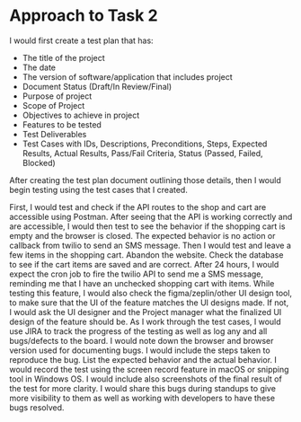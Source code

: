 # Approach to Task 2

I would first create a test plan that has:
- The title of the project
- The date
- The version of software/application that includes project
- Document Status (Draft/In Review/Final)
- Purpose of project
- Scope of Project
- Objectives to achieve in project
- Features to be tested
- Test Deliverables
- Test Cases with IDs, Descriptions, Preconditions, Steps, Expected Results, Actual Results, Pass/Fail Criteria, Status (Passed, Failed, Blocked)

After creating the test plan document outlining those details, then I would begin testing using the test cases that I created. 

First, I would test and check if the API routes to the shop and cart are accessible using Postman. 
After seeing that the API is working correctly and are accessible, I would then test to see the behavior if the shopping cart is empty and the browser is closed. 
The expected behavior is no action or callback from twilio to send an SMS message.
Then I would test and leave a few items in the shopping cart. Abandon the website.
Check the database to see if the cart items are saved and are correct.
After 24 hours, I would expect the cron job to fire the twilio API to send me a SMS message, reminding me that I have an unchecked shopping cart with items. 
While testing this feature, I would also check the figma/zeplin/other UI design tool, to make sure that the UI of the feature matches the UI designs made. If not, I would ask the UI designer and the Project manager what the finalized UI design of the feature should be.
As I work through the test cases, I would use JIRA to track the progress of the testing as well as log any and all bugs/defects to the board. 
I would note down the browser and browser version used for documenting bugs.
I would include the steps taken to reproduce the bug.
List the expected behavior and the actual behavior.
I would record the test using the screen record feature in macOS or snipping tool in Windows OS. 
I would include also screenshots of the final result of the test for more clarity. 
I would share this bugs during standups to give more visibility to them as well as working with developers to have these bugs resolved. 
